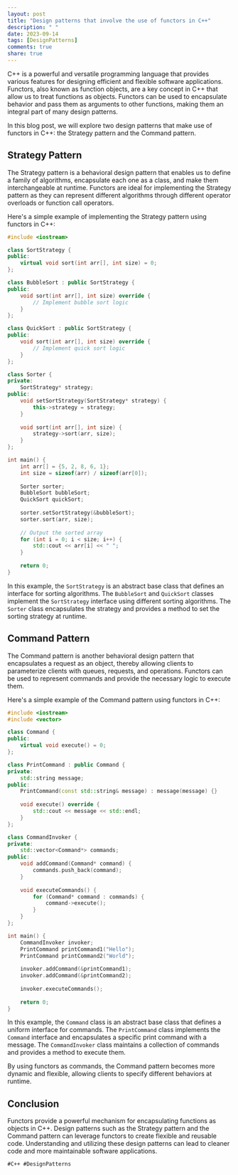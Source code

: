 ```yaml
---
layout: post
title: "Design patterns that involve the use of functors in C++"
description: " "
date: 2023-09-14
tags: [DesignPatterns]
comments: true
share: true
---
```


C++ is a powerful and versatile programming language that provides various features for designing efficient and flexible software applications. Functors, also known as function objects, are a key concept in C++ that allow us to treat functions as objects. Functors can be used to encapsulate behavior and pass them as arguments to other functions, making them an integral part of many design patterns.

In this blog post, we will explore two design patterns that make use of functors in C++: the Strategy pattern and the Command pattern.

## Strategy Pattern

The Strategy pattern is a behavioral design pattern that enables us to define a family of algorithms, encapsulate each one as a class, and make them interchangeable at runtime. Functors are ideal for implementing the Strategy pattern as they can represent different algorithms through different operator overloads or function call operators.

Here's a simple example of implementing the Strategy pattern using functors in C++:

```cpp
#include <iostream>

class SortStrategy {
public:
    virtual void sort(int arr[], int size) = 0;
};

class BubbleSort : public SortStrategy {
public:
    void sort(int arr[], int size) override {
        // Implement bubble sort logic
    }
};

class QuickSort : public SortStrategy {
public:
    void sort(int arr[], int size) override {
        // Implement quick sort logic
    }
};

class Sorter {
private:
    SortStrategy* strategy;
public:
    void setSortStrategy(SortStrategy* strategy) {
        this->strategy = strategy;
    }
    
    void sort(int arr[], int size) {
        strategy->sort(arr, size);
    }
};

int main() {
    int arr[] = {5, 2, 8, 6, 1};
    int size = sizeof(arr) / sizeof(arr[0]);
    
    Sorter sorter;
    BubbleSort bubbleSort;
    QuickSort quickSort;
    
    sorter.setSortStrategy(&bubbleSort);
    sorter.sort(arr, size);
    
    // Output the sorted array
    for (int i = 0; i < size; i++) {
        std::cout << arr[i] << " ";
    }
    
    return 0;
}
```

In this example, the `SortStrategy` is an abstract base class that defines an interface for sorting algorithms. The `BubbleSort` and `QuickSort` classes implement the `SortStrategy` interface using different sorting algorithms. The `Sorter` class encapsulates the strategy and provides a method to set the sorting strategy at runtime.

## Command Pattern

The Command pattern is another behavioral design pattern that encapsulates a request as an object, thereby allowing clients to parameterize clients with queues, requests, and operations. Functors can be used to represent commands and provide the necessary logic to execute them.

Here's a simple example of the Command pattern using functors in C++:

```cpp
#include <iostream>
#include <vector>

class Command {
public:
    virtual void execute() = 0;
};

class PrintCommand : public Command {
private:
    std::string message;
public:
    PrintCommand(const std::string& message) : message(message) {}
    
    void execute() override {
        std::cout << message << std::endl;
    }
};

class CommandInvoker {
private:
    std::vector<Command*> commands;
public:
    void addCommand(Command* command) {
        commands.push_back(command);
    }
    
    void executeCommands() {
        for (Command* command : commands) {
            command->execute();
        }
    }
};

int main() {
    CommandInvoker invoker;
    PrintCommand printCommand1("Hello");
    PrintCommand printCommand2("World");
    
    invoker.addCommand(&printCommand1);
    invoker.addCommand(&printCommand2);
    
    invoker.executeCommands();
    
    return 0;
}
```

In this example, the `Command` class is an abstract base class that defines a uniform interface for commands. The `PrintCommand` class implements the `Command` interface and encapsulates a specific print command with a message. The `CommandInvoker` class maintains a collection of commands and provides a method to execute them.

By using functors as commands, the Command pattern becomes more dynamic and flexible, allowing clients to specify different behaviors at runtime.

## Conclusion

Functors provide a powerful mechanism for encapsulating functions as objects in C++. Design patterns such as the Strategy pattern and the Command pattern can leverage functors to create flexible and reusable code. Understanding and utilizing these design patterns can lead to cleaner code and more maintainable software applications.
 
`#C++ #DesignPatterns`